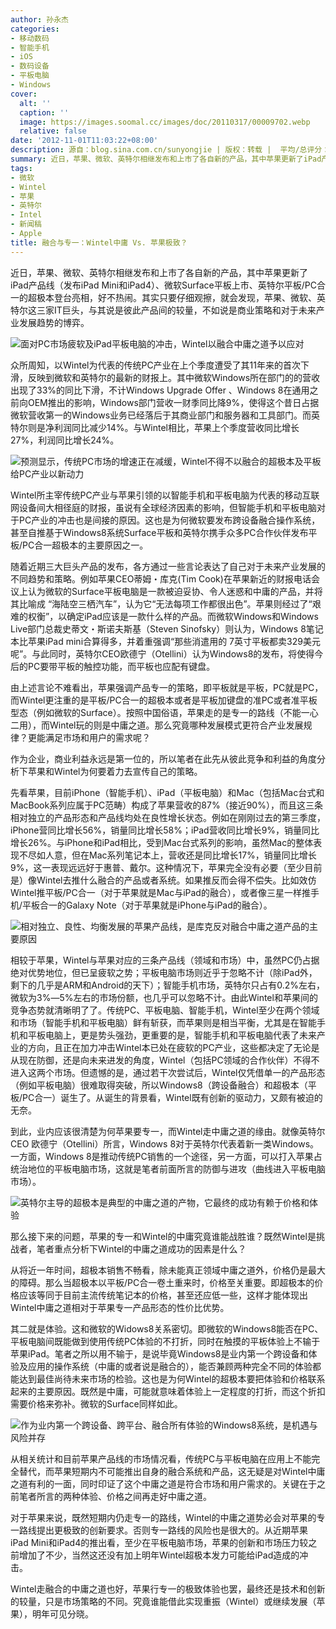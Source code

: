 ```yaml
---
author: 孙永杰
categories:
- 移动数码
- 智能手机
- iOS
- 数码设备
- 平板电脑
- Windows
cover:
  alt: ''
  caption: ''
  image: https://images.soomal.cc/images/doc/20110317/00009702.webp
  relative: false
date: '2012-11-01T11:03:22+08:00'
description: 源自：blog.sina.com.cn/sunyongjie | 版权：转载 |  平均/总评分：05.00/10
summary: 近日，苹果、微软、英特尔相继发布和上市了各自新的产品，其中苹果更新了iPad产品线（发布iPad Mini和iPad4）、微软Surface平板上市、英特尔平板/PC合一的超极本登台亮相，好不热闹。其实只要仔细观擦，就会发现，苹果、微软、英特尔这三家IT巨头，与其说是彼此产品间的较量，不如说是……
tags:
- 微软
- Wintel
- 苹果
- 英特尔
- Intel
- 新闻稿
- Apple
title: 融合与专一：Wintel中庸 Vs. 苹果极致？
---
```


近日，苹果、微软、英特尔相继发布和上市了各自新的产品，其中苹果更新了iPad产品线（发布iPad Mini和iPad4）、微软Surface平板上市、英特尔平板/PC合一的超极本登台亮相，好不热闹。其实只要仔细观擦，就会发现，苹果、微软、英特尔这三家IT巨头，与其说是彼此产品间的较量，不如说是商业策略和对于未来产业发展趋势的博弈。



![面对PC市场疲软及iPad平板电脑的冲击，Wintel以融合中庸之道予以应对](https://images.soomal.cc/images/doc/20121101/00024063.webp)



众所周知，以Wintel为代表的传统PC产业在上个季度遭受了其11年来的首次下滑，反映到微软和英特尔的最新的财报上。其中微软Windows所在部门的的营收出现了33%的同比下滑，不计Windows Upgrade Offer 、Windows 8在通用之前向OEM推出的影响，Windows部门营收一财季同比降9%，使得这个昔日占据微软营收第一的Windows业务已经落后于其商业部门和服务器和工具部门。而英特尔则是净利润同比减少14%。与Wintel相比，苹果上个季度营收同比增长27%，利润同比增长24%。



![预测显示，传统PC市场的增速正在减缓，Wintel不得不以融合的超极本及平板给PC产业以新动力](https://images.soomal.cc/images/doc/20121101/00024064.webp)



Wintel所主宰传统PC产业与苹果引领的以智能手机和平板电脑为代表的移动互联网设备间大相径庭的财报，虽说有全球经济因素的影响，但智能手机和平板电脑对于PC产业的冲击也是间接的原因。这也是为何微软要发布跨设备融合操作系统，甚至自推基于Windows8系统Surface平板和英特尔携手众多PC合作伙伴发布平板/PC合一超极本的主要原因之一。



随着近期三大巨头产品的发布，各方通过一些言论表达了自己对于未来产业发展的不同趋势和策略。例如苹果CEO蒂姆・库克(Tim Cook)在苹果新近的财报电话会议上认为微软的Surface平板电脑是一款被迫妥协、令人迷惑和中庸的产品，并将其比喻成 “海陆空三栖汽车”，认为它“无法每项工作都很出色”。苹果则经过了“艰难的权衡”，以确定iPad应该是一款什么样的产品。而微软Windows和Windows Live部门总裁史蒂文・斯诺夫斯基（Steven Sinofsky）则认为，Windows 8笔记本比苹果iPad mini合算得多，并着重强调“那些消遣用的 7英寸平板都卖329美元呢”。与此同时，英特尔CEO欧德宁（Otellini）认为Windows8的发布，将使得今后的PC要带平板的触控功能，而平板也应配有键盘。



由上述言论不难看出，苹果强调产品专一的策略，即平板就是平板，PC就是PC，而Wintel更注重的是平板/PC合一的超极本或者是平板加键盘的准PC或者准平板型态（例如微软的Surface）。按照中国俗语，苹果走的是专一的路线（不能一心二用），而Wintel玩的则是中庸之道。那么究竟哪种发展模式更符合产业发展规律？更能满足市场和用户的需求呢？



作为企业，商业利益永远是第一位的，所以笔者在此先从彼此竞争和利益的角度分析下苹果和Wintel为何要着力去宣传自己的策略。

先看苹果，目前iPhone（智能手机）、iPad（平板电脑）和Mac（包括Mac台式和MacBook系列应属于PC范畴）构成了苹果营收的87%（接近90%），而且这三条相对独立的产品形态和产品线均处在良性增长状态。例如在刚刚过去的第三季度，iPhone营同比增长56%，销量同比增长58%；iPad营收同比增长9%，销量同比增长26%。与iPhone和iPad相比，受到Mac台式系列的影响，虽然Mac的整体表现不尽如人意，但在Mac系列笔记本上，营收还是同比增长17%，销量同比增长9%，这一表现远远好于惠普、戴尔。这种情况下，苹果完全没有必要（至少目前是）像Wintel去推什么融合的产品或者系统。如果推反而会得不偿失。比如效仿Wintel推平板/PC合一（对于苹果就是Mac与iPad的融合），或者像三星一样推手机/平板合一的Galaxy Note（对于苹果就是iPhone与iPad的融合）。



![相对独立、良性、均衡发展的苹果产品线，是库克反对融合中庸之道产品的主要原因](https://images.soomal.cc/images/doc/20121101/00024065.webp)



相较于苹果，Wintel与苹果对应的三条产品线（领域和市场）中，虽然PC仍占据绝对优势地位，但已呈疲软之势；平板电脑市场则近乎于忽略不计（除iPad外，剩下的几乎是ARM和Android的天下）；智能手机市场，英特尔只占有0.2%左右，微软为3%―5%左右的市场份额，也几乎可以忽略不计。由此Wintel和苹果间的竞争态势就清晰明了了。传统PC、平板电脑、智能手机，Wintel至少在两个领域和市场（智能手机和平板电脑）鲜有斩获，而苹果则是相当平衡，尤其是在智能手机和平板电脑上，更是势头强劲，更重要的是，智能手机和平板电脑代表了未来产业的方向，且正在加力冲击Wintel本已处在疲软的PC产业，这些都决定了无论是从现在防御，还是向未来进发的角度，Wintel（包括PC领域的合作伙伴）不得不进入这两个市场。但遗憾的是，通过若干次尝试后，Wintel仅凭借单一的产品形态（例如平板电脑）很难取得突破，所以Windows8（跨设备融合）和超极本（平板/PC合一）诞生了。从诞生的背景看，Wintel既有创新的驱动力，又颇有被迫的无奈。



到此，业内应该很清楚为何苹果要专一，而Wintel走中庸之道的缘由。就像英特尔CEO 欧德宁（Otellini）所言，Windows 8对于英特尔代表着新一类Windows。一方面，Windows 8是推动传统PC销售的一个途径，另一方面，可以打入苹果占统治地位的平板电脑市场，这就是笔者前面所言的防御与进攻（曲线进入平板电脑市场）。



![英特尔主导的超极本是典型的中庸之道的产物，它最终的成功有赖于价格和体验](https://images.soomal.cc/images/doc/20121101/00024066.webp)



那么接下来的问题，苹果的专一和Wintel的中庸究竟谁能战胜谁？既然Wintel是挑战者，笔者重点分析下Wintel的中庸之道成功的因素是什么？



从将近一年时间，超极本销售不畅看，除未能真正领域中庸之道外，价格仍是最大的障碍。那么当超极本以平板/PC合一卷土重来时，价格至关重要。即超极本的价格应该等同于目前主流传统笔记本的价格，甚至还应低一些，这样才能体现出Wintel中庸之道相对于苹果专一产品形态的性价比优势。



其二就是体验。这和微软的Widows8关系密切。即微软的Windows8能否在PC、平板电脑间既能做到使用传统PC体验的不打折，同时在触摸的平板体验上不输于苹果iPad。笔者之所以用不输于，是说毕竟Windows8是业内第一个跨设备和体验及应用的操作系统（中庸的或者说是融合的），能否兼顾两种完全不同的体验都能达到最佳尚待未来市场的检验。这也是为何Wintel的超极本要把体验和价格联系起来的主要原因。既然是中庸，可能就意味着体验上一定程度的打折，而这个折扣需要价格来弥补。微软的Surface同样如此。



![作为业内第一个跨设备、跨平台、融合所有体验的Windows8系统，是机遇与风险并存](https://images.soomal.cc/images/doc/20121101/00024067.webp)



从相关统计和目前苹果产品线的市场情况看，传统PC与平板电脑在应用上不能完全替代，而苹果短期内不可能推出自身的融合系统和产品，这无疑是对Wintel中庸之道有利的一面，同时印证了这个中庸之道是符合市场和用户需求的。关键在于之前笔者所言的两种体验、价格之间再走好中庸之道。



对于苹果来说，既然短期内仍走专一的路线，Wintel的中庸之道势必会对苹果的专一路线提出更极致的创新要求。否则专一路线的风险也是很大的。从近期苹果iPad Mini和iPad4的推出看，至少在平板电脑市场，苹果的创新和市场压力较之前增加了不少，当然这还没有加上明年Wintel超极本发力可能给iPad造成的冲击。



Wintel走融合的中庸之道也好，苹果行专一的极致体验也罢，最终还是技术和创新的较量，只是市场策略的不同。究竟谁能借此实现重振（Wintel）或继续发展（苹果），明年可见分晓。